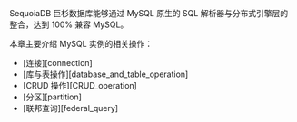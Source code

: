 SequoiaDB 巨杉数据库能够通过 MySQL 原生的 SQL 解析器与分布式引擎层的整合，达到 100% 兼容 MySQL。

本章主要介绍 MySQL 实例的相关操作：

- [连接][connection]
- [库与表操作][database_and_table_operation]
- [CRUD 操作][CRUD_operation]
- [分区][partition]
- [联邦查询][federal_query]



[^_^]:
     本文使用的所有引用及链接
[connection]:manual/Database_Instance/Relational_Instance/MySQL_Instance/Operation/connection.md
[database_and_table_operation]:manual/Database_Instance/Relational_Instance/MySQL_Instance/Operation/database_and_table_operation.md
[CRUD_operation]:manual/Database_Instance/Relational_Instance/MySQL_Instance/Operation/CRUD_operation.md
[partition]:manual/Database_Instance/Relational_Instance/MySQL_Instance/Operation/partition.md
[federal_query]:manual/Database_Instance/Relational_Instance/MySQL_Instance/Operation/federal_query.md